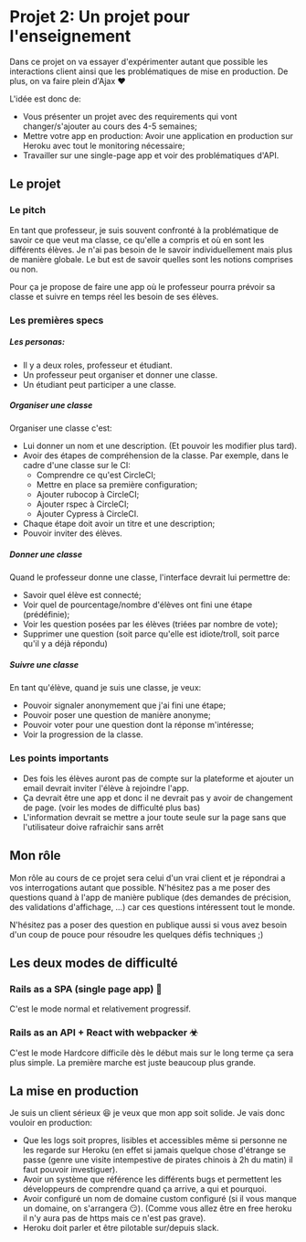 # Projet 2: Un projet pour l'enseignement

Dans ce projet on va essayer d'expérimenter autant que possible les interactions client ainsi que les problématiques de mise en production. De plus, on va faire plein d'Ajax ♥

L'idée est donc de:
* Vous présenter un projet avec des requirements qui vont changer/s'ajouter au cours des 4-5 semaines;
* Mettre votre app en production: Avoir une application en production sur Heroku avec tout le monitoring nécessaire;
* Travailler sur une single-page app et voir des problématiques d'API.

## Le projet

### Le pitch

En tant que professeur, je suis souvent confronté à la problématique de savoir ce que veut ma classe, ce qu'elle a compris et où en sont les différents élèves. Je n'ai pas besoin de le savoir individuellement mais plus de manière globale. Le but est de savoir quelles sont les notions comprises ou non.

Pour ça je propose de faire une app où le professeur pourra prévoir sa classe et suivre en temps réel les besoin de ses élèves.

### Les premières specs

##### Les personas:

* Il y a deux roles, professeur et étudiant.
* Un professeur peut organiser et donner une classe.
* Un étudiant peut participer a une classe.

##### Organiser une classe

Organiser une classe c'est:

* Lui donner un nom et une description. (Et pouvoir les modifier plus tard).
* Avoir des étapes de compréhension de la classe. Par exemple, dans le cadre d'une classe sur le CI:
  * Comprendre ce qu'est CircleCI;
  * Mettre en place sa première configuration;
  * Ajouter rubocop à CircleCI;
  * Ajouter rspec à CircleCI;
  * Ajouter Cypress à CircleCI.
* Chaque étape doit avoir un titre et une description;
* Pouvoir inviter des élèves.

##### Donner une classe

Quand le professeur donne une classe, l'interface devrait lui permettre de:

* Savoir quel élève est connecté;
* Voir quel de pourcentage/nombre d'élèves ont fini une étape (prédéfinie);
* Voir les question posées par les élèves (triées par nombre de vote);
* Supprimer une question (soit parce qu'elle est idiote/troll, soit parce qu'il y a déjà répondu)

##### Suivre une classe

En tant qu'élève, quand je suis une classe, je veux:

* Pouvoir signaler anonymement que j'ai fini une étape;
* Pouvoir poser une question de manière anonyme;
* Pouvoir voter pour une question dont la réponse m'intéresse;
* Voir la progression de la classe.

### Les points importants

* Des fois les élèves auront pas de compte sur la plateforme et ajouter un email devrait inviter l'élève à rejoindre l'app.
* Ça devrait être une app et donc il ne devrait pas y avoir de changement de page. (voir les modes de difficulté plus bas)
* L'information devrait se mettre a jour toute seule sur la page sans que l'utilisateur doive rafraichir sans arrêt

## Mon rôle

Mon rôle au cours de ce projet sera celui d'un vrai client et je répondrai a vos interrogations autant que possible.
N'hésitez pas a me poser des questions quand à l'app de manière publique (des demandes de précision, des validations d'affichage, …) car ces questions intéressent tout le monde.

N'hésitez pas a poser des question en publique aussi si vous avez besoin d'un coup de pouce pour résoudre les quelques défis techniques ;)

## Les deux modes de difficulté

### Rails as a SPA (single page app) 📐

C'est le mode normal et relativement progressif.

### Rails as an API + React with webpacker ☣

C'est le mode Hardcore difficile dès le début mais sur le long terme ça sera plus simple. La première marche est juste beaucoup plus grande.

## La mise en production

Je suis un client sérieux 😆 je veux que mon app soit solide. Je vais donc vouloir en production:

* Que les logs soit propres, lisibles et accessibles même si personne ne les regarde sur Heroku (en effet si jamais quelque chose d'étrange se passe (genre une visite intempestive de pirates chinois à 2h du matin) il faut pouvoir investiguer).
* Avoir un système que référence les différents bugs et permettent les développeurs de comprendre quand ça arrive, a qui et pourquoi.
* Avoir configuré un nom de domaine custom configuré (si il vous manque un domaine, on s'arrangera 😏). (Comme vous allez être en free heroku il n'y aura pas de https mais ce n'est pas grave).
* Heroku doit parler et être pilotable sur/depuis slack.
